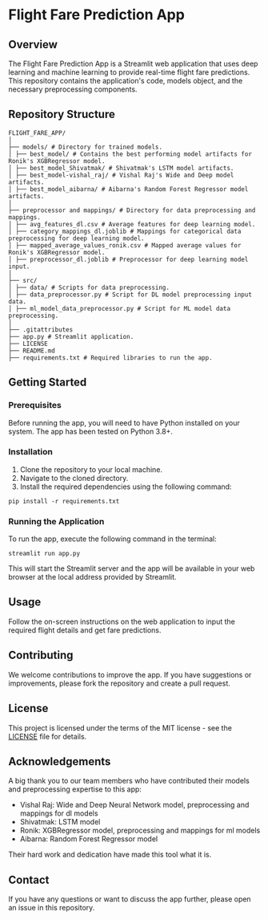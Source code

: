 # Flight Fare Prediction App

## Overview

The Flight Fare Prediction App is a Streamlit web application that uses deep learning and machine learning to provide real-time flight fare predictions. This repository contains the application's code, models object, and the necessary preprocessing components.

## Repository Structure
```
FLIGHT_FARE_APP/
│
├── models/ # Directory for trained models.
│ ├── best_model/ # Contains the best performing model artifacts for Ronik's XGBRegressor model.
│ ├── best_model_Shivatmak/ # Shivatmak's LSTM model artifacts.
│ ├── best_model-vishal_raj/ # Vishal Raj's Wide and Deep model artifacts.
│ ├── best_model_aibarna/ # Aibarna's Random Forest Regressor model artifacts.
│
├── preprocessor and mappings/ # Directory for data preprocessing and mappings.
│ ├── avg_features_dl.csv # Average features for deep learning model.
│ ├── category_mappings_dl.joblib # Mappings for categorical data preprocessing for deep learning model.
│ ├── mapped_average_values_ronik.csv # Mapped average values for Ronik's XGBRegressor model.
│ ├── preprocessor_dl.joblib # Preprocessor for deep learning model input.
│
├── src/
│ ├── data/ # Scripts for data preprocessing.
│ ├── data_preprocessor.py # Script for DL model preprocessing input data.
│ ├── ml_model_data_preprocessor.py # Script for ML model data preprocessing.
│
├── .gitattributes
├── app.py # Streamlit application.
├── LICENSE
├── README.md
├── requirements.txt # Required libraries to run the app.
```

## Getting Started

### Prerequisites

Before running the app, you will need to have Python installed on your system. The app has been tested on Python 3.8+.

### Installation

1. Clone the repository to your local machine.
2. Navigate to the cloned directory.
3. Install the required dependencies using the following command:

`pip install -r requirements.txt`

### Running the Application

To run the app, execute the following command in the terminal:

`streamlit run app.py`


This will start the Streamlit server and the app will be available in your web browser at the local address provided by Streamlit.

## Usage

Follow the on-screen instructions on the web application to input the required flight details and get fare predictions.

## Contributing

We welcome contributions to improve the app. If you have suggestions or improvements, please fork the repository and create a pull request.

## License

This project is licensed under the terms of the MIT license - see the [LICENSE](LICENSE) file for details.

## Acknowledgements

A big thank you to our team members who have contributed their models and preprocessing expertise to this app:

- Vishal Raj: Wide and Deep Neural Network model, preprocessing and mappings for dl models
- Shivatmak: LSTM model
- Ronik: XGBRegressor model, preprocessing and mappings for ml models
- Aibarna: Random Forest Regressor model

Their hard work and dedication have made this tool what it is.

## Contact

If you have any questions or want to discuss the app further, please open an issue in this repository.